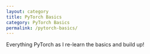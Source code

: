 ```yaml
---
layout: category
title: PyTorch Basics
category: PyTorch Basics
permalink: /pytorch-basics/
---
```


Everything PyTorch as I re-learn the basics and build up!
